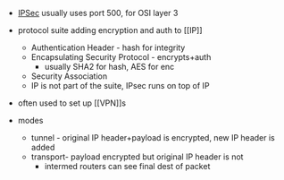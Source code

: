 - [IPSec](https://www.cloudflare.com/learning/network-layer/what-is-ipsec/) usually uses port 500, for OSI layer 3
- protocol suite adding encryption and auth to [[IP]]
	- Authentication Header - hash for integrity
	- Encapsulating Security Protocol - encrypts+auth
		- usually SHA2 for hash, AES for enc
	- Security Association
	- IP is not part of the suite, IPsec runs on top of IP
- often used to set up [[VPN]]s

- modes
	- tunnel - original IP header+payload is encrypted, new IP header is added
	- transport- payload encrypted but original IP header is not
		- intermed routers can see final dest of packet